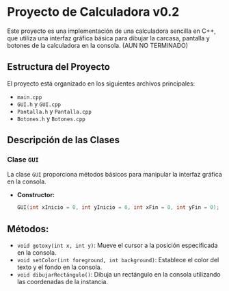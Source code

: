 # Proyecto de Calculadora v0.2

Este proyecto es una implementación de una calculadora sencilla en C++, que utiliza una interfaz gráfica básica para dibujar la carcasa, pantalla y botones de la calculadora en la consola. (AUN NO TERMINADO)

## Estructura del Proyecto

El proyecto está organizado en los siguientes archivos principales:

- `main.cpp`
- `GUI.h` y `GUI.cpp`
- `Pantalla.h` y `Pantalla.cpp`
- `Botones.h` y `Botones.cpp`

## Descripción de las Clases

### Clase `GUI`

La clase `GUI` proporciona métodos básicos para manipular la interfaz gráfica en la consola.

- **Constructor:**
  ```cpp
  GUI(int xInicio = 0, int yInicio = 0, int xFin = 0, int yFin = 0);
## Métodos:
- `void gotoxy(int x, int y)`: Mueve el cursor a la posición especificada en la consola.
- `void setColor(int foreground, int background)`: Establece el color del texto y el fondo en la consola.
- `void dibujarRectángulo()`: Dibuja un rectángulo en la consola utilizando las coordenadas de la instancia.
  

